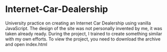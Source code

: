 # Internet-Car-Dealership
University practice on creating an Internet Car Dealership using vanilla JavaScript. The design of the site was not personally invented by me, it was taken already ready. During the project, I trained to create something similar with my own efforts.
To view the project, you need to download the archive and open index.html
